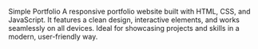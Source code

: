 Simple Portfolio
A responsive portfolio website built with HTML, CSS, and JavaScript. It features a clean design, interactive elements, and works seamlessly on all devices. Ideal for showcasing projects and skills in a modern, user-friendly way.
